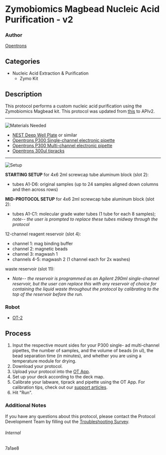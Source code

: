 # Zymobiomics Magbead Nucleic Acid Purification - v2

### Author
[Opentrons](https://opentrons.com/)



## Categories
* Nucleic Acid Extraction & Purification
	* Zymo Kit

## Description
This protocol performs a custom nucleic acid purification using the Zymobiomics Magbead kit. This protocol was updated from [this](https://protocol-delivery.protocols.opentrons.com/protocol/0bdecb) to APIv2.

---
![Materials Needed](https://s3.amazonaws.com/opentrons-protocol-library-website/custom-README-images/001-General+Headings/materials.png)

* [NEST Deep Well Plate](https://labware.opentrons.com/nest_96_wellplate_2ml_deep?category=wellPlate) or similar
* [Opentrons P300 Single-channel electronic pipette](https://shop.opentrons.com/collections/ot-2-pipettes/products/single-channel-electronic-pipette?variant=5984549109789)
* [Opentrons P300 Multi-channel electronic pipette](https://shop.opentrons.com/collections/ot-2-pipettes/products/8-channel-electronic-pipette?variant=5984202489885)
* [Opentrons 300ul tipracks](https://shop.opentrons.com/collections/opentrons-tips/products/opentrons-300ul-tips)

---
![Setup](https://s3.amazonaws.com/opentrons-protocol-library-website/custom-README-images/001-General+Headings/Setup.png)

**STARTING SETUP** for 4x6 2ml screwcap tube aluminum block (slot 2):
* tubes A1-D6: original samples (up to 24 samples aligned down columns and then across rows)

**MID-PROTOCOL SETUP** for 4x6 2ml screwcap tube aluminum block (slot 2):
* tubes A1-C1: molecular grade water tubes (1 tube for each 8 samples); *note-- the user is prompted to replace these tubes midway through the protocol*

12-channel reagent reservoir (slot 4):
* channel 1: mag binding buffer
* channel 2: magnetic beads
* channel 3: magwash 1
* channels 4-5: magwash 2 (1 channel each for 2x washes)

waste reservoir (slot 11):
* *Note-- the reservoir is programmed as an Agilent 290ml single-channel reservoir, but the user can replace this with any reservoir of choice for containing the liquid waste throughout the protocol by calibrating to the top of the reservoir before the run.*

### Robot
* [OT-2](https://opentrons.com/ot-2)

## Process
1. Input the respective mount sides for your P300 single- ad multi-channel pipettes, the number of samples, and the volume of beads (in ul), the bead separation time (in minutes), and whether you are using a temperature module for drying.
2. Download your protocol.
3. Upload your protocol into the [OT App](https://opentrons.com/ot-app).
4. Set up your deck according to the deck map.
5. Calibrate your labware, tiprack and pipette using the OT App. For calibration tips, check out our [support articles](https://support.opentrons.com/en/collections/1559720-guide-for-getting-started-with-the-ot-2).
6. Hit "Run".

### Additional Notes
If you have any questions about this protocol, please contact the Protocol Development Team by filling out the [Troubleshooting Survey](https://protocol-troubleshooting.paperform.co/).

###### Internal
7a1ae8
